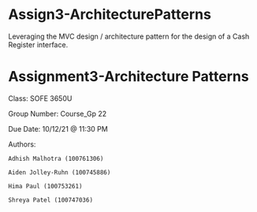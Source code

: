 # Assign3-ArchitecturePatterns
Leveraging the MVC design / architecture pattern for the design of a Cash Register interface. 

# Assignment3-Architecture Patterns
Class: SOFE 3650U

Group Number: Course_Gp 22

Due Date: 10/12/21 @ 11:30 PM

Authors: 

	Adhish Malhotra (100761306)

	Aiden Jolley-Ruhn (100745886)
	 
	Hima Paul (100753261) 
	 
	Shreya Patel (100747036)

